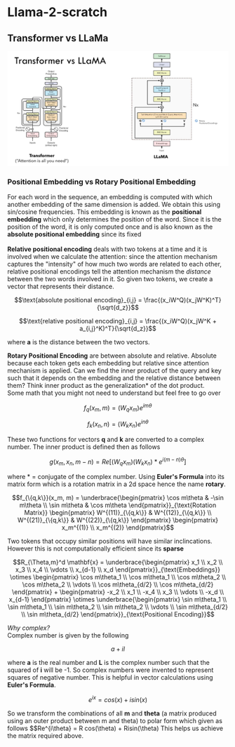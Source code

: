 # Llama-2-scratch

## Transformer vs LLaMa
<img src="images/transformervsllama.png" alt="Transformer Architecture" width="650"/>

### Positional Embedding vs Rotary Positional Embedding
For each word in the sequence, an embedding is computed with which another embedding of the same dimension is added. We obtain this using sin/cosine frequencies. This embedding is known as the **positional embedding** which only determines the position of the word. Since it is the position of the word, it is only computed once and is also known as the **absolute positional embedding** since its fixed <br>
<br>
**Relative positional encoding** deals with two tokens at a time and it is involved when we calculate the attention: since the attention mechanism captures the "intensity" of how much two words are related to each other, relative positional encodings tell the attention mechanism the *distance* between the two words involved in it. So given two tokens, we create a vector that represents their distance. 

```math 
\text{absolute positional encoding}_{i,j} = \frac{(x_iW^Q)(x_jW^K)^T}{\sqrt{d_z}}
```
```math
\text{relative positional encoding}_{i,j} = \frac{(x_iW^Q)(x_jW^K + a_{i,j}^K)^T}{\sqrt{d_z}}
```
where **a** is the distance between the two vectors. 

**Rotary Positional Encoding** are between absolute and relative. Absolute because each token gets each embedding but relative since attention mechanism is applied. Can we find the inner product of the query and key such that it depends on the embedding and the relative distance between them? Think inner product as the generalization* of the dot product. <br>
Some math that you might not need to understand but feel free to go over 

```math 
f_q(x_m, m) = (W_qx_m)e^{im\theta}
```

```math 
f_k(x_n, n) = (W_k x_n)e^{in\theta}
```

These two functions for vectors **q** and **k** are converted to a complex number. The inner product is defined then as follows 
```math
g(x_m, x_n, m-n) = Re[(W_q x_m)(W_k x_n)*e^{i(m-n)\theta}]
```
where * = conjugate of the complex number. Using **Euler's Formula** into its matrix form which is a rotation matrix in a 2d space hence the name **rotary**. 

```math
f_{\{q,k\}}(x_m, m) = 
\underbrace{\begin{pmatrix}
\cos m\theta & -\sin m\theta \\
\sin m\theta & \cos m\theta
\end{pmatrix}}_{\text{Rotation Matrix}}
\begin{pmatrix}
W^{(11)}_{\{q,k\}} & W^{(12)}_{\{q,k\}} \\
W^{(21)}_{\{q,k\}} & W^{(22)}_{\{q,k\}}
\end{pmatrix}
\begin{pmatrix}
x_m^{(1)} \\
x_m^{(2)}
\end{pmatrix}
```

Two tokens that occupy similar positions will have similar inclincations. However this is not computationally efficient since its **sparse**

```math
R_{\Theta,m}^d \mathbf{x} =
\underbrace{\begin{pmatrix}
x_1 \\
x_2 \\
x_3 \\
x_4 \\
\vdots \\
x_{d-1} \\
x_d
\end{pmatrix}}_{\text{Embeddings}}
\otimes
\begin{pmatrix}
\cos m\theta_1 \\
\cos m\theta_1 \\
\cos m\theta_2 \\
\cos m\theta_2 \\
\vdots \\
\cos m\theta_{d/2} \\
\cos m\theta_{d/2}
\end{pmatrix}
+
\begin{pmatrix}
-x_2 \\
x_1 \\
-x_4 \\
x_3 \\
\vdots \\
-x_d \\
x_{d-1}
\end{pmatrix}
\otimes
\underbrace{\begin{pmatrix}
\sin m\theta_1 \\
\sin m\theta_1 \\
\sin m\theta_2 \\
\sin m\theta_2 \\
\vdots \\
\sin m\theta_{d/2} \\
\sin m\theta_{d/2}
\end{pmatrix}}_{\text{Positional Encoding}}
```

*Why complex?* <br>
Complex number is given by the following 
```math
a + il
```
where **a** is the real number and **L** is the complex number such that the squared of **i** will be -1. So complex numbers were invented to represent squares of negative number. This is helpful in vector calculations using **Euler's Formula**. 

```math
e^{ix} = cos(x) + isin(x)
```

So we transform the combinations of all **m** and **theta** (a matrix produced using an outer product between m and theta) to polar form which given as follows 
$$Re^{i\theta} = R cos(\theta) + Risin(\theta)
This helps us achieve the matrix required above. 


